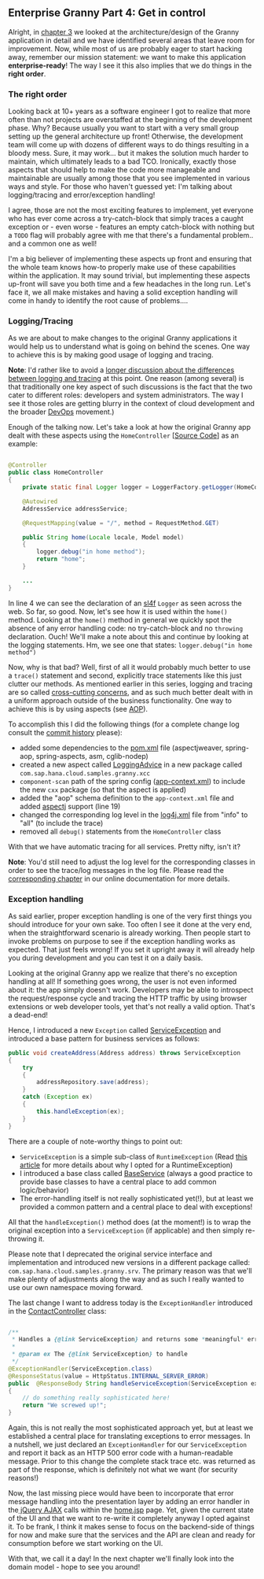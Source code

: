 ## Enterprise Granny Part 4: Get in control

Alright, in [chapter 3](/03.md) we looked at the architecture/design of the Granny application in detail and we have identified several areas that leave room for improvement. Now, while most of us are probably eager to start hacking away, remember our mission statement: we want to make this application **enterprise-ready**! The way I see it this also implies that we do things in the **right order**.

### The right order

Looking back at 10+ years as a software engineer I got to realize that more often than not projects are overstaffed at the beginning of the development phase. Why? Because usually you want to start with a very small group setting up the general architecture up front! Otherwise, the development team will come up with dozens of different ways to do things resulting in a bloody mess. Sure, it may work... but it makes the solution much harder to maintain, which ultimately leads to a bad TCO. Ironically, exactly those aspects that should help to make the code more manageable and maintainable are usually among those that you see implemented in various ways and style. For those who haven't guessed yet: I'm talking about logging/tracing and error/exception handling!

I agree, those are not the most exciting features to implement, yet everyone who has ever come across a try-catch-block that simply traces a caught exception or - even worse - features an empty catch-block with nothing but a `TODO` flag will probably agree with me that there's a fundamental problem.. and a common one as well!

I'm a big believer of implementing these aspects up front and ensuring that the whole team knows how-to properly make use of these capabilities within the application. It may sound trivial, but implementing these aspects up-front will save you both time and a few headaches in the long run. Let's face it, we all make mistakes and having a solid exception handling will come in handy to identify the root cause of problems....

### Logging/Tracing

As we are about to make changes to the original Granny applications it would help us to understand what is going on behind the scenes. One way to achieve this is by making good usage of logging and tracing.

**Note**: I'd rather like to avoid a [longer discussion about the differences between logging and tracing](http://en.wikipedia.org/wiki/Tracing_(software)#Event_logging_versus_tracing) at this point. One reason (among several) is that traditionally one key aspect of such discussions is the fact that the two cater to different roles: developers and system administrators. The way I see it those roles are getting blurry in the context of cloud development and the broader [DevOps](http://en.wikipedia.org/wiki/DevOps) movement.)

Enough of the talking now. Let's take a look at how the original Granny app dealt with these aspects using the `HomeController` [[Source Code](https://github.com/SAP/cloud-enterprise-granny/blob/fd690db42efc2201fab67bcbb5e0bebaf62acb3d/src/main/java/com/osintegrators/example/HomeController.java)] as an example:

```java

@Controller
public class HomeController 
{
    private static final Logger logger = LoggerFactory.getLogger(HomeController.class);

    @Autowired
    AddressService addressService;

    @RequestMapping(value = "/", method = RequestMethod.GET)

    public String home(Locale locale, Model model) 
    {
        logger.debug("in home method");
        return "home";
    }

    ...
}
```

In line 4 we can see the declaration of an [sl4f](http://www.slf4j.org/) `Logger` as seen across the web. So far, so good. Now, let's see how it is used within the `home()` method. Looking at the `home()` method in general we quickly spot the absence of any error handling code: no try-catch-block and no `throwing` declaration. Ouch! We'll make a note about this and continue by looking at the logging statements. Hm, we see one that states: `logger.debug("in home method")`

Now, why is that bad? Well, first of all it would probably much better to use a `trace()` statement and second, explicitly trace statements like this just clutter our methods. As mentioned earlier in this series, logging and tracing are so called [cross-cutting concerns](http://en.wikipedia.org/wiki/Cross-cutting_concern), and as such much better dealt with in a uniform approach outside of the business functionality. One way to achieve this is by using aspects (see [AOP](http://en.wikipedia.org/wiki/Aspect-oriented_programming)).

To accomplish this I did the following things (for a complete change log consult the [commit history](https://github.com/SAP/cloud-enterprise-granny/commit/91c76d27d4a8518d1ae6b76bd77a5505bef494e2) please):

* added some dependencies to the [pom.xml](https://github.com/SAP/cloud-enterprise-granny/blob/91c76d27d4a8518d1ae6b76bd77a5505bef494e2/pom.xml) file (aspectjweaver, spring-aop, spring-aspects, asm, cglib-nodep)
* created a new aspect called [LoggingAdvice](https://github.com/SAP/cloud-enterprise-granny/blob/91c76d27d4a8518d1ae6b76bd77a5505bef494e2/src/main/java/com/sap/hana/cloud/samples/granny/xcc/LoggingAdvice.java) in a new package called `com.sap.hana.cloud.samples.granny.xcc`
* `component-scan` path of the spring config ([app-context.xml](https://github.com/SAP/cloud-enterprise-granny/blob/91c76d27d4a8518d1ae6b76bd77a5505bef494e2/src/main/resources/META-INF/spring/app-context.xml)) to include the new `cxx` package (so that the aspect is applied)
*  added the "aop" schema definition to the `app-context.xml` file and added [aspectj](http://eclipse.org/aspectj/) support (line 19)
*   changed the corresponding log level in the [log4j.xml](https://github.com/SAP/cloud-enterprise-granny/blob/91c76d27d4a8518d1ae6b76bd77a5505bef494e2/src/main/resources/log4j.xml) file from "info" to "all" (to include the trace)
*   removed all `debug()` statements from the `HomeController` class

With that we have automatic tracing for all services. Pretty nifty, isn't it?

**Note**: You'd still need to adjust the log level for the corresponding classes in order to see the trace/log messages in the log file. Please read the [corresponding chapter](https://help.hana.ondemand.com/help/frameset.htm?e6e8ccd3bb571014b6afdc54744eef4d.html) in our online documentation for more details.

### Exception handling

As said earlier, proper exception handling is one of the very first things you should introduce for your own sake. Too often I see it done at the very end, when the straightforward scenario is already working. Then people start to invoke problems on purpose to see if the exception handling works as expected. That just feels wrong! If you set it upright away it will already help you during development and you can test it on a daily basis.

Looking at the original Granny app we realize that there's no exception handling at all! If something goes wrong, the user is not even informed about it: the app simply doesn't work. Developers may be able to introspect the request/response cycle and tracing the HTTP traffic by using browser extensions or web developer tools, yet that's not really a valid option. That's a dead-end!

Hence, I introduced a new `Exception` called [ServiceException](https://github.com/SAP/cloud-enterprise-granny/blob/master/src/main/java/com/sap/hana/cloud/samples/granny/srv/ServiceException.java) and introduced a base pattern for business services as follows:

```java
public void createAddress(Address address) throws ServiceException
{
    try
    {
        addressRepository.save(address);
    }
    catch (Exception ex)
    {
        this.handleException(ex);
    }
}
```

There are a couple of note-worthy things to point out:

* `ServiceException` is a simple sub-class of `RuntimeException` (Read [this article](http://jandiandme.blogspot.de/2013/05/why-javas-checked-exceptions-are-issue.html) for more details about why I opted for a RuntimeException)
* I introduced a base class called [BaseService](https://github.com/SAP/cloud-enterprise-granny/blob/master/src/main/java/com/sap/hana/cloud/samples/granny/srv/BaseService.java) (always a good practice to provide base classes to have a central place to add common logic/behavior)
*  The error-handling itself is not really sophisticated yet(!), but at least we provided a common pattern and a central place to deal with exceptions!

All that the `handleException()` method does (at the moment!) is to wrap the original exception into a `ServiceException` (if applicable) and then simply re-throwing it.

Please note that I deprecated the original service interface and implementation and introduced new versions in a different package called: `com.sap.hana.cloud.samples.granny.srv`. The primary reason was that we'll make plenty of adjustments along the way and as such I really wanted to use our own namespace moving forward.

The last change I want to address today is the `ExceptionHandler` introduced in the [ContactController](https://github.com/SAP/cloud-enterprise-granny/blob/25e5dbe8c4fe3e9f06f9ad62bd1d0c7074727f54/src/main/java/com/sap/hana/cloud/samples/granny/web/ContactController.java) class:

```java

/**
 * Handles a {@link ServiceException} and returns some *meaningful* error message.
 *
 * @param ex The {@link ServiceException} to handle
 */  
@ExceptionHandler(ServiceException.class)
@ResponseStatus(value = HttpStatus.INTERNAL_SERVER_ERROR)
public  @ResponseBody String handleServiceException(ServiceException ex)
{
    // do something really sophisticated here!
    return "We screwed up!";
}
```

Again, this is not really the most sophisticated approach yet, but at least we established a central place for translating exceptions to error messages. In a nutshell, we just declared an `ExceptionHandler` for our `ServiceException` and report it back as an HTTP 500 error code with a human-readable message. Prior to this change the complete stack trace etc. was returned as part of the response, which is definitely not what we want (for security reasons!)

Now, the last missing piece would have been to incorporate that error message handling into the presentation layer by adding an error handler in the[ jQuery AJAX](http://api.jquery.com/jQuery.ajax/) calls within the [home.jsp](https://github.com/SAP/cloud-enterprise-granny/blob/25e5dbe8c4fe3e9f06f9ad62bd1d0c7074727f54/src/main/webapp/WEB-INF/views/home.jsp) page. Yet, given the current state of the UI and that we want to re-write it completely anyway I opted against it. To be frank, I think it makes sense to focus on the backend-side of things for now and make sure that the services and the API are clean and ready for consumption before we start working on the UI.

With that, we call it a day! In the next chapter we'll finally look into the domain model - hope to see you around!
